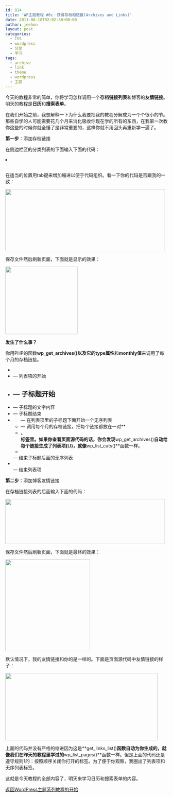 ```yaml
---
id: 814
title: 'WP主题教程 #6c：获得存档和链接(Archives and Links)'
date: 2011-08-18T02:02:38+00:00
author: jeehon
layout: post
categories:
  - CSS
  - wordpress
  - 分享
  - 学习
tags:
  - archive
  - link
  - theme
  - wordpress
  - 主题
---
```

今天的教程非常的简单，你将学习怎样调用一个**存档链接列表**和博客的**友情链接**。明天的教程是**日历**和**搜索表单**。

在我们开始之前，我想解释一下为什么我要把我的教程分解成为一个个很小的节。那些自学的人可能需要花几个月来消化吸收你现在学的所有的东西，在我第一次教你这些的时候你就全懂了是非常重要的，这样你就不用回头再重新学一遍了。

**第一步**：添加存档链接

在侧边栏区的分类列表的下面输入下面的代码：
  
<strong style="margin-left:2em;"><li><h2><?php _e(‘Archives’); ?></h2></strong>
  
<strong style="margin-left:2em;"><ul></strong>
  
<strong style="margin-left:4em;"><?php wp_get_archives(‘type=monthly’); ?></strong>
  
<strong style="margin-left:2em;"></ul></strong>
  
<strong style="margin-left:2em;"></li></strong>

在适当的位置用tab键来增加缩进以便于代码组织。看一下你的代码是否跟我的一致：
  
[<img src="http://jeehon.info/log/files/2011/08/add-archives.gif" alt="" title="add-archives" width="496" height="193" class="aligncenter size-full wp-image-815" />](http://jeehon.info/log/files/2011/08/add-archives.gif)<!--more-->


  
保存文件然后刷新页面，下面就是显示的效果：
  
[<img src="http://jeehon.info/log/files/2011/08/archives.gif" alt="" title="archives" width="224" height="210" class="aligncenter size-full wp-image-816" />](http://jeehon.info/log/files/2011/08/archives.gif)

**发生了什么事？**

你用PHP的函数**wp\_get\_archives()**以及它的**type属性**和**monthly值**来调用了每个月的存档链接。

  * **<li>** &#8212; 列表项的开始
  * **<h2>** &#8212; 子标题开始
  * **<?php _e(‘Archives’); ?>** &#8212; 子标题的文字内容
  * **</h2>** &#8212; 子标题结束
  * **<ul>** &#8212; 在列表项里的子标题下面开始一个无序列表
  * **<?php wp\_get\_archives(‘type=monthly’); ?>** &#8212; 调用每个月的存档链接，把每个链接都放在一对**<li>**、**</li>**标签里。如果你查看页面源代码的话，你会发现**wp\_get\_archives()**自动给每个链接生成了列表项(**LI**)，就像**wp\_list\_cats()**函数一样。
  * **</ul>** &#8212; 结束子标题后面的无序列表
  * **</li>** &#8212; 结束列表项

**第二步**：添加博客友情链接

在存档链接列表的后面输入下面的代码：
  
<strong style="margin-left:2em;"><?php get_links_list(); ?></strong>
  
[<img src="http://jeehon.info/log/files/2011/08/add-blogroll.gif" alt="" title="add-blogroll" width="494" height="140" class="aligncenter size-full wp-image-817" />](http://jeehon.info/log/files/2011/08/add-blogroll.gif)
  
保存文件然后刷新页面，下面就是最终的效果：
  
[<img src="http://jeehon.info/log/files/2011/08/blogroll.gif" alt="" title="blogroll" width="263" height="285" class="aligncenter size-full wp-image-818" />](http://jeehon.info/log/files/2011/08/blogroll.gif)
  
默认情况下，我的友情链接和你的是一样的。下面是页面源代码中友情链接的样子：
  
[<img src="http://jeehon.info/log/files/2011/08/blogroll-source.gif" alt="" title="blogroll-source" width="473" height="209" class="aligncenter size-full wp-image-819" />](http://jeehon.info/log/files/2011/08/blogroll-source.gif)

上面的代码并没有严格的缩进因为这是**get\_links\_list()**函数自动为你生成的，就像我们在昨天的教程里学过的**wp\_list\_pages()**函数一样。但是上面的代码还是遵守规则1的：按照顺序关闭你打开的标签。为了便于你观察，我圈出了列表项和无序列表标签。

这就是今天教程的全部内容了，明天来学习日历和搜索表单的内容。

[返回WordPress主题系列教程的开始](http://jeehon.info/log/2011/08/04/%E6%83%B3%E5%88%B6%E4%BD%9Cwordpress%E4%B8%BB%E9%A2%98%EF%BC%9F/)